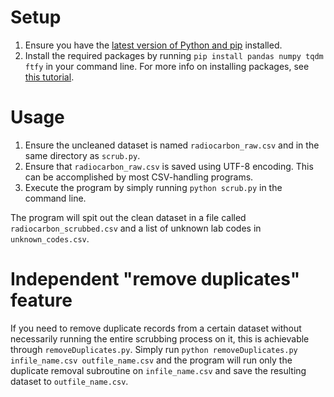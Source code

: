 # Setup

1.  Ensure you have the [latest version of Python and pip](https://www.python.org/downloads/) installed. 
2.  Install the required packages by running ``pip install pandas numpy tqdm ftfy`` in your command line. For more info on installing packages, see [this tutorial](https://packaging.python.org/tutorials/installing-packages/).

# Usage

1.  Ensure the uncleaned dataset is named ``radiocarbon_raw.csv`` and in the same directory as ``scrub.py``. 
2.  Ensure that ``radiocarbon_raw.csv`` is saved using UTF-8 encoding. This can be accomplished by most CSV-handling programs.
3.  Execute the program by simply running ``python scrub.py`` in the command line.

The program will spit out the clean dataset in a file called ``radiocarbon_scrubbed.csv`` and a list of unknown lab codes in ``unknown_codes.csv``. 


# Independent "remove duplicates" feature

If you need to remove duplicate records from a certain dataset without necessarily running the entire scrubbing process on it, this is achievable through ``removeDuplicates.py``. Simply run ``python removeDuplicates.py infile_name.csv outfile_name.csv`` and the program will run only the duplicate removal subroutine on ``infile_name.csv`` and save the resulting dataset to ``outfile_name.csv``.
